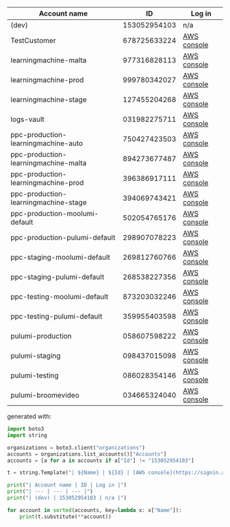 | Account name | ID | Log in |
| --- | --- | --- |
| (dev) | 153052954103 | n/a |
| TestCustomer | 678725633224 | [AWS console](https://signin.aws.amazon.com/switchrole?roleName=OrganizationAccountAccessRole&account=678725633224&displayName=TestCustomer)
| learningmachine-malta | 977316828113 | [AWS console](https://signin.aws.amazon.com/switchrole?roleName=OrganizationAccountAccessRole&account=977316828113&displayName=learningmachine-malta)
| learningmachine-prod | 999780342027 | [AWS console](https://signin.aws.amazon.com/switchrole?roleName=OrganizationAccountAccessRole&account=999780342027&displayName=learningmachine-prod)
| learningmachine-stage | 127455204268 | [AWS console](https://signin.aws.amazon.com/switchrole?roleName=OrganizationAccountAccessRole&account=127455204268&displayName=learningmachine-stage)
| logs-vault | 031982275711 | [AWS console](https://signin.aws.amazon.com/switchrole?roleName=OrganizationAccountAccessRole&account=031982275711&displayName=logs-vault)
| ppc-production-learningmachine-auto | 750427423503 | [AWS console](https://signin.aws.amazon.com/switchrole?roleName=OrganizationAccountAccessRole&account=750427423503&displayName=ppc-production-learningmachine-auto)
| ppc-production-learningmachine-malta | 894273677487 | [AWS console](https://signin.aws.amazon.com/switchrole?roleName=OrganizationAccountAccessRole&account=894273677487&displayName=ppc-production-learningmachine-malta)
| ppc-production-learningmachine-prod | 396386917111 | [AWS console](https://signin.aws.amazon.com/switchrole?roleName=OrganizationAccountAccessRole&account=396386917111&displayName=ppc-production-learningmachine-prod)
| ppc-production-learningmachine-stage | 394069743421 | [AWS console](https://signin.aws.amazon.com/switchrole?roleName=OrganizationAccountAccessRole&account=394069743421&displayName=ppc-production-learningmachine-stage)
| ppc-production-moolumi-default | 502054765176 | [AWS console](https://signin.aws.amazon.com/switchrole?roleName=OrganizationAccountAccessRole&account=502054765176&displayName=ppc-production-moolumi-default)
| ppc-production-pulumi-default | 298907078223 | [AWS console](https://signin.aws.amazon.com/switchrole?roleName=OrganizationAccountAccessRole&account=298907078223&displayName=ppc-production-pulumi-default)
| ppc-staging-moolumi-default | 269812760766 | [AWS console](https://signin.aws.amazon.com/switchrole?roleName=OrganizationAccountAccessRole&account=269812760766&displayName=ppc-staging-moolumi-default)
| ppc-staging-pulumi-default | 268538227356 | [AWS console](https://signin.aws.amazon.com/switchrole?roleName=OrganizationAccountAccessRole&account=268538227356&displayName=ppc-staging-pulumi-default)
| ppc-testing-moolumi-default | 873203032246 | [AWS console](https://signin.aws.amazon.com/switchrole?roleName=OrganizationAccountAccessRole&account=873203032246&displayName=ppc-testing-moolumi-default)
| ppc-testing-pulumi-default | 359955403598 | [AWS console](https://signin.aws.amazon.com/switchrole?roleName=OrganizationAccountAccessRole&account=359955403598&displayName=ppc-testing-pulumi-default)
| pulumi-production | 058607598222 | [AWS console](https://signin.aws.amazon.com/switchrole?roleName=OrganizationAccountAccessRole&account=058607598222&displayName=pulumi-production)
| pulumi-staging | 098437015098 | [AWS console](https://signin.aws.amazon.com/switchrole?roleName=OrganizationAccountAccessRole&account=098437015098&displayName=pulumi-staging)
| pulumi-testing | 086028354146 | [AWS console](https://signin.aws.amazon.com/switchrole?roleName=OrganizationAccountAccessRole&account=086028354146&displayName=pulumi-testing)
| pulumi-broomevideo | 034665324040 | [AWS console](https://signin.aws.amazon.com/switchrole?roleName=OrganizationAccountAccessRole&account=034665324040&displayName=pulumi-broomevideo)


generated with:
```python
import boto3
import string

organizations = boto3.client("organizations")
accounts = organizations.list_accounts()["Accounts"]
accounts = [a for a in accounts if a["Id"] != "153052954103"]

t = string.Template("| ${Name} | ${Id} | [AWS console](https://signin.aws.amazon.com/switchrole?roleName=OrganizationAccountAccessRole&account=${Id}&displayName=${Name})")

print("| Account name | ID | Log in |")
print("| --- | --- | --- |")
print("| (dev) | 153052954103 | n/a |")

for account in sorted(accounts, key=lambda x: x["Name"]):
    print(t.substitute(**account))
```